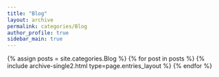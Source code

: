 ```yaml
---
title: "Blog"
layout: archive
permalink: categories/Blog
author_profile: true
sidebar_main: true
---
```


{% assign posts = site.categories.Blog %}
{% for post in posts %} {% include archive-single2.html type=page.entries_layout %} {% endfor %}